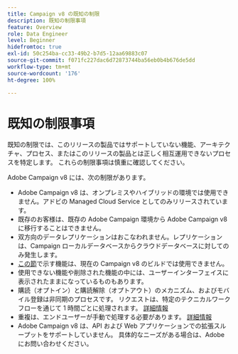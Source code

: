 ```yaml
---
title: Campaign v8 の既知の制限
description: 既知の制限事項
feature: Overview
role: Data Engineer
level: Beginner
hidefromtoc: true
exl-id: 50c254ba-cc33-49b2-b7d5-12aa69883c07
source-git-commit: f071fc227dac6d72873744ba56eb0b4b676de5dd
workflow-type: tm+mt
source-wordcount: '176'
ht-degree: 100%

---
```


# 既知の制限事項

既知の制限では、このリリースの製品ではサポートしていない機能、アーキテクチャ、プロセス、またはこのリリースの製品とは正しく相互運用できないプロセスを特定します。 これらの制限事項は慎重に確認してください。

Adobe Campaign v8 には、次の制限があります。

* Adobe Campaign v8 は、オンプレミスやハイブリッドの環境では使用できません。アドビの Managed Cloud Service としてのみリリースされています。
* 既存のお客様は、既存の Adobe Campaign 環境から Adobe Campaign v8 に移行することはできません。
* 双方向のデータレプリケーションはおこなわれません。レプリケーションは、Campaign ローカルデータベースからクラウドデータベースに対してのみ発生します。
* [この節](capability-matrix.md#gs-unavailable-features)で示す機能は、現在の Campaign v8 のビルドでは使用できません。
* 使用できない機能や削除された機能の中には、ユーザーインターフェイスに表示されたままになっているものもあります。
* 購読（オプトイン）と購読解除（オプトアウト）のメカニズム、およびモバイル登録は非同期のプロセスです。 リクエストは、特定のテクニカルワークフローを通じて 1 時間ごとに処理されます。 [詳細情報](../config/replication.md#tech-wf)
* 重複は、エンドユーザーが手動で処理する必要があります。 [詳細情報](../dev/keys.md)
* Adobe Campaign v8 は、API および Web アプリケーションでの拡張スループットをサポートしていません。 具体的なニーズがある場合は、Adobe にお問い合わせください。
